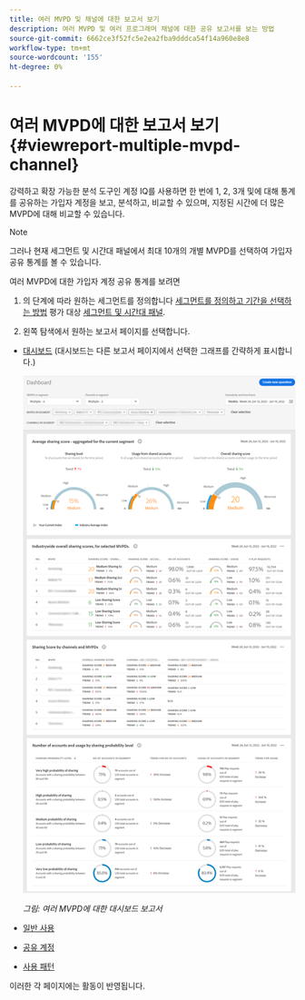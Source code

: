 ```yaml
---
title: 여러 MVPD 및 채널에 대한 보고서 보기
description: 여러 MVPD 및 여러 프로그래머 채널에 대한 공유 보고서를 보는 방법
source-git-commit: 6662ce3f52fc5e2ea2fba9dddca54f14a960e8e8
workflow-type: tm+mt
source-wordcount: '155'
ht-degree: 0%

---
```



# 여러 MVPD에 대한 보고서 보기 <!--and channel programmers--> {#viewreport-multiple-mvpd-channel}

강력하고 확장 가능한 분석 도구인 계정 IQ를 사용하면 한 번에 1, 2, 3개 및에 대해 통계를 공유하는 가입자 계정을 보고, 분석하고, 비교할 수 있으며, 지정된 시간에 더 많은 MVPD에 대해 비교할 수 있습니다.

>[!NOTE]
>
>그러나 현재 세그먼트 및 시간대 패널에서 최대 10개의 개별 MVPD를 선택하여 가입자 공유 통계를 볼 수 있습니다.

여러 MVPD에 대한 가입자 계정 공유 통계를 보려면

1. 의 단계에 따라 원하는 세그먼트를 정의합니다 [세그먼트를 정의하고 기간을 선택하는 방법](/help/AccountIQ/howto-select-segment-timeframe.md) 평가 대상 [세그먼트 및 시간대 패널](/help/AccountIQ/segments-timeframe.md).

1. 왼쪽 탐색에서 원하는 보고서 페이지를 선택합니다.

* [대시보드](/help/AccountIQ/dashboard.md) (대시보드는 다른 보고서 페이지에서 선택한 그래프를 간략하게 표시합니다.)

   ![](assets/mult-mvpds-dashboard.png)

   *그림: 여러 MVPD에 대한 대시보드 보고서*

* [일반 사용](/help/AccountIQ/general-usage-reports.md)

* [공유 계정](/help/AccountIQ/shared-acc-reports.md)

* [사용 패턴](/help/AccountIQ/usage-patterns.md)

이러한 각 페이지에는 활동이 반영됩니다.